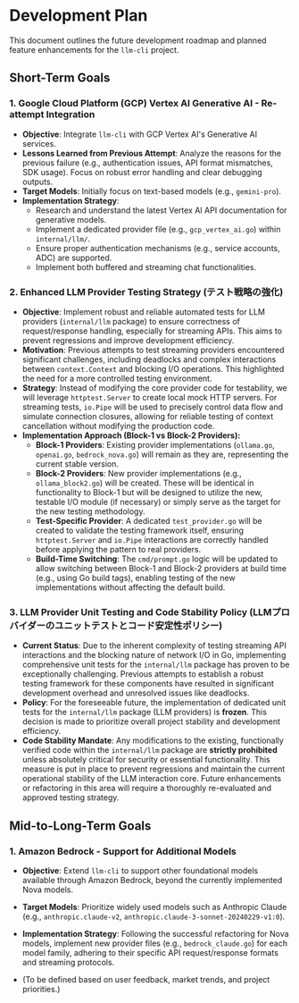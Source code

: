# Development Plan

This document outlines the future development roadmap and planned feature enhancements for the `llm-cli` project.

## Short-Term Goals

### 1. Google Cloud Platform (GCP) Vertex AI Generative AI - Re-attempt Integration

- **Objective**: Integrate `llm-cli` with GCP Vertex AI's Generative AI services.
- **Lessons Learned from Previous Attempt**: Analyze the reasons for the previous failure (e.g., authentication issues, API format mismatches, SDK usage). Focus on robust error handling and clear debugging outputs.
- **Target Models**: Initially focus on text-based models (e.g., `gemini-pro`).
- **Implementation Strategy**: 
  - Research and understand the latest Vertex AI API documentation for generative models.
  - Implement a dedicated provider file (e.g., `gcp_vertex_ai.go`) within `internal/llm/`.
  - Ensure proper authentication mechanisms (e.g., service accounts, ADC) are supported.
  - Implement both buffered and streaming chat functionalities.

### 2. Enhanced LLM Provider Testing Strategy (テスト戦略の強化)

- **Objective**: Implement robust and reliable automated tests for LLM providers (`internal/llm` package) to ensure correctness of request/response handling, especially for streaming APIs. This aims to prevent regressions and improve development efficiency.
- **Motivation**: Previous attempts to test streaming providers encountered significant challenges, including deadlocks and complex interactions between `context.Context` and blocking I/O operations. This highlighted the need for a more controlled testing environment.
- **Strategy**: Instead of modifying the core provider code for testability, we will leverage `httptest.Server` to create local mock HTTP servers. For streaming tests, `io.Pipe` will be used to precisely control data flow and simulate connection closures, allowing for reliable testing of context cancellation without modifying the production code.
- **Implementation Approach (Block-1 vs Block-2 Providers):**
  - **Block-1 Providers**: Existing provider implementations (`ollama.go`, `openai.go`, `bedrock_nova.go`) will remain as they are, representing the current stable version.
  - **Block-2 Providers**: New provider implementations (e.g., `ollama_block2.go`) will be created. These will be identical in functionality to Block-1 but will be designed to utilize the new, testable I/O module (if necessary) or simply serve as the target for the new testing methodology.
  - **Test-Specific Provider**: A dedicated `test_provider.go` will be created to validate the testing framework itself, ensuring `httptest.Server` and `io.Pipe` interactions are correctly handled before applying the pattern to real providers.
  - **Build-Time Switching**: The `cmd/prompt.go` logic will be updated to allow switching between Block-1 and Block-2 providers at build time (e.g., using Go build tags), enabling testing of the new implementations without affecting the default build.

### 3. LLM Provider Unit Testing and Code Stability Policy (LLMプロバイダーのユニットテストとコード安定性ポリシー)

- **Current Status**: Due to the inherent complexity of testing streaming API interactions and the blocking nature of network I/O in Go, implementing comprehensive unit tests for the `internal/llm` package has proven to be exceptionally challenging. Previous attempts to establish a robust testing framework for these components have resulted in significant development overhead and unresolved issues like deadlocks.
- **Policy**: For the foreseeable future, the implementation of dedicated unit tests for the `internal/llm` package (LLM providers) is **frozen**. This decision is made to prioritize overall project stability and development efficiency.
- **Code Stability Mandate**: Any modifications to the existing, functionally verified code within the `internal/llm` package are **strictly prohibited** unless absolutely critical for security or essential functionality. This measure is put in place to prevent regressions and maintain the current operational stability of the LLM interaction core. Future enhancements or refactoring in this area will require a thoroughly re-evaluated and approved testing strategy.

## Mid-to-Long-Term Goals

### 1. Amazon Bedrock - Support for Additional Models

- **Objective**: Extend `llm-cli` to support other foundational models available through Amazon Bedrock, beyond the currently implemented Nova models.
- **Target Models**: Prioritize widely used models such as Anthropic Claude (e.g., `anthropic.claude-v2`, `anthropic.claude-3-sonnet-20240229-v1:0`).
- **Implementation Strategy**: Following the successful refactoring for Nova models, implement new provider files (e.g., `bedrock_claude.go`) for each model family, adhering to their specific API request/response formats and streaming protocols.

- (To be defined based on user feedback, market trends, and project priorities.)
